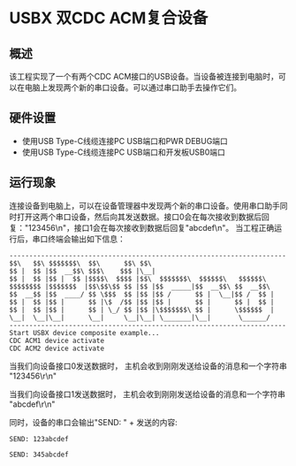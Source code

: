 # USBX 双CDC ACM复合设备

## 概述

该工程实现了一个有两个CDC ACM接口的USB设备。当设备被连接到电脑时，可以在电脑上发现两个新的串口设备。可以通过串口助手去操作它们。

## 硬件设置

- 使用USB Type-C线缆连接PC USB端口和PWR DEBUG端口
- 使用USB Type-C线缆连接PC USB端口和开发板USB0端口

## 运行现象
连接设备到电脑上，可以在设备管理器中发现两个新的串口设备。使用串口助手同时打开这两个串口设备，然后向其发送数据。接口0会在每次接收到数据后回复："123456\n"，接口1会在每次接收到数据后回复"abcdef\n"。
当工程正确运行后，串口终端会输出如下信息：
```console
----------------------------------------------------------------------
$$\   $$\ $$$$$$$\  $$\      $$\ $$\
$$ |  $$ |$$  __$$\ $$$\    $$$ |\__|
$$ |  $$ |$$ |  $$ |$$$$\  $$$$ |$$\  $$$$$$$\  $$$$$$\   $$$$$$\
$$$$$$$$ |$$$$$$$  |$$\$$\$$ $$ |$$ |$$  _____|$$  __$$\ $$  __$$\
$$  __$$ |$$  ____/ $$ \$$$  $$ |$$ |$$ /      $$ |  \__|$$ /  $$ |
$$ |  $$ |$$ |      $$ |\$  /$$ |$$ |$$ |      $$ |      $$ |  $$ |
$$ |  $$ |$$ |      $$ | \_/ $$ |$$ |\$$$$$$$\ $$ |      \$$$$$$  |
\__|  \__|\__|      \__|     \__|\__| \_______|\__|       \______/
----------------------------------------------------------------------
Start USBX device composite example...
CDC ACM1 device activate
CDC ACM2 device activate
```

当我们向设备接口0发送数据时， 主机会收到刚刚发送给设备的消息和一个字符串 "123456\r\n"

当我们向设备接口1发送数据时， 主机会收到刚刚发送给设备的消息和一个字符串 "abcdef\r\n"

同时，设备的串口会输出"SEND: " + 发送的内容:
```console
SEND: 123abcdef

SEND: 345abcdef
```
